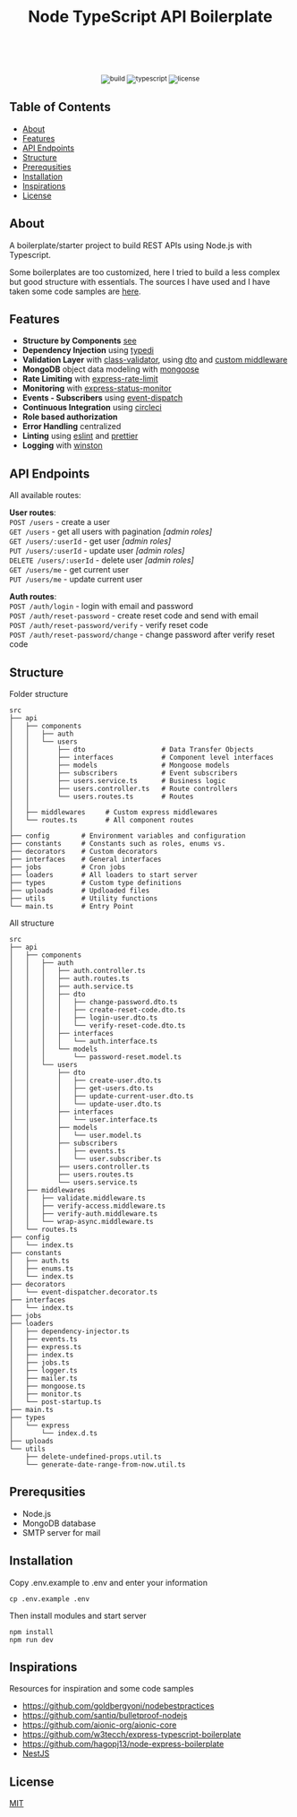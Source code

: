 <div align="center">
  <h1>
    <br />
    Node TypeScript API Boilerplate
    <br />
    <br />
    <br />
  </h1>
  <sup>
  <img src="https://img.shields.io/circleci/build/github/metehankurucu/node-typescript-api-boilerplate" alt="build" />
  <img src="https://badgen.net/badge/-/TypeScript/blue?icon=typescript&label" alt="typescript">
  <img src="https://img.shields.io/github/license/metehankurucu/node-typescript-api-boilerplate" alt="license" />
  </sup>
</div>

## Table of Contents

- [About](#About)
- [Features](#Features)
- [API Endpoints](#API-Endpoints)
- [Structure](#Structure)
- [Prerequsities](#Prerequsities)
- [Installation](#Installation)
- [Inspirations](#Inspirations)
- [License](#License)

## About

A boilerplate/starter project to build REST APIs using Node.js with Typescript.

Some boilerplates are too customized, here I tried to build a less complex but good structure with essentials. The sources I have used and I have taken some code samples are [here](#inspirations).

## Features

- **Structure by Components** [see](src/api/)
- **Dependency Injection** using [typedi](https://github.com/typestack/typedi)
- **Validation Layer** with [class-validator](https://github.com/typestack/class-validator), using [dto](src/api/components/users/dto) and [custom middleware](src/api/middlewares/validate.middleware.ts)
- **MongoDB** object data modeling with [mongoose](https://mongoosejs.com/)
- **Rate Limiting** with [express-rate-limit](https://github.com/nfriedly/express-rate-limit)
- **Monitoring** with [express-status-monitor](https://github.com/RafalWilinski/express-status-monitor)
- **Events - Subscribers** using [event-dispatch](https://www.npmjs.com/package/event-dispatch)
- **Continuous Integration** using [circleci](https://circleci.com/)
- **Role based authorization**
- **Error Handling** centralized
- **Linting** using [eslint](https://eslint.org/) and [prettier](https://prettier.io/)
- **Logging** with [winston](https://github.com/winstonjs/winston)

## API Endpoints

All available routes:

**User routes**:\
`POST /users` - create a user\
`GET /users` - get all users with pagination _[admin roles]_\
`GET /users/:userId` - get user _[admin roles]_\
`PUT /users/:userId` - update user _[admin roles]_\
`DELETE /users/:userId` - delete user _[admin roles]_\
`GET /users/me` - get current user\
`PUT /users/me` - update current user

**Auth routes**:\
`POST /auth/login` - login with email and password\
`POST /auth/reset-password` - create reset code and send with email\
`POST /auth/reset-password/verify` - verify reset code\
`POST /auth/reset-password/change` - change password after verify reset code

## Structure

Folder structure

```
src
├── api
│   ├── components
│   │   ├── auth
│   │   └── users
│   │       ├── dto                   # Data Transfer Objects
│   │       ├── interfaces            # Component level interfaces
│   │       ├── models                # Mongoose models
│   │       ├── subscribers           # Event subscribers
│   │       ├── users.service.ts      # Business logic
│   │       ├── users.controller.ts   # Route controllers
│   │       └── users.routes.ts       # Routes
│   │
│   ├── middlewares     # Custom express middlewares
│   └── routes.ts       # All component routes
│
├── config        # Environment variables and configuration
├── constants     # Constants such as roles, enums vs.
├── decorators    # Custom decorators
├── interfaces    # General interfaces
├── jobs          # Cron jobs
├── loaders       # All loaders to start server
├── types         # Custom type definitions
├── uploads       # Updloaded files
├── utils         # Utility functions
└── main.ts       # Entry Point

```

All structure

```
src
├── api
│   ├── components
│   │   ├── auth
│   │   │   ├── auth.controller.ts
│   │   │   ├── auth.routes.ts
│   │   │   ├── auth.service.ts
│   │   │   ├── dto
│   │   │   │   ├── change-password.dto.ts
│   │   │   │   ├── create-reset-code.dto.ts
│   │   │   │   ├── login-user.dto.ts
│   │   │   │   └── verify-reset-code.dto.ts
│   │   │   ├── interfaces
│   │   │   │   └── auth.interface.ts
│   │   │   └── models
│   │   │       └── password-reset.model.ts
│   │   └── users
│   │       ├── dto
│   │       │   ├── create-user.dto.ts
│   │       │   ├── get-users.dto.ts
│   │       │   ├── update-current-user.dto.ts
│   │       │   └── update-user.dto.ts
│   │       ├── interfaces
│   │       │   └── user.interface.ts
│   │       ├── models
│   │       │   └── user.model.ts
│   │       ├── subscribers
│   │       │   ├── events.ts
│   │       │   └── user.subscriber.ts
│   │       ├── users.controller.ts
│   │       ├── users.routes.ts
│   │       └── users.service.ts
│   ├── middlewares
│   │   ├── validate.middleware.ts
│   │   ├── verify-access.middleware.ts
│   │   ├── verify-auth.middleware.ts
│   │   └── wrap-async.middleware.ts
│   └── routes.ts
├── config
│   └── index.ts
├── constants
│   ├── auth.ts
│   ├── enums.ts
│   └── index.ts
├── decorators
│   └── event-dispatcher.decorator.ts
├── interfaces
│   └── index.ts
├── jobs
├── loaders
│   ├── dependency-injector.ts
│   ├── events.ts
│   ├── express.ts
│   ├── index.ts
│   ├── jobs.ts
│   ├── logger.ts
│   ├── mailer.ts
│   ├── mongoose.ts
│   ├── monitor.ts
│   └── post-startup.ts
├── main.ts
├── types
│   └── express
│       └── index.d.ts
├── uploads
└── utils
    ├── delete-undefined-props.util.ts
    └── generate-date-range-from-now.util.ts
```

## Prerequsities

- Node.js
- MongoDB database
- SMTP server for mail

## Installation

Copy .env.example to .env and enter your information

```
cp .env.example .env
```

Then install modules and start server

```
npm install
npm run dev
```

## Inspirations

Resources for inspiration and some code samples

- https://github.com/goldbergyoni/nodebestpractices
- https://github.com/santiq/bulletproof-nodejs
- https://github.com/aionic-org/aionic-core
- https://github.com/w3tecch/express-typescript-boilerplate
- https://github.com/hagopj13/node-express-boilerplate
- [NestJS](https://nestjs.com/)

## License

[MIT](LICENSE)
